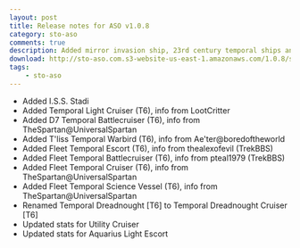 ```yaml
---
layout: post
title: Release notes for ASO v1.0.8
category: sto-aso
comments: true
description: Added mirror invasion ship, 23rd century temporal ships and Agents of Yesterday fleet ships
download: http://sto-aso.com.s3-website-us-east-1.amazonaws.com/1.0.8/sto-aso.zip
tags:
    - sto-aso
---
```


 - Added I.S.S. Stadi
 - Added Temporal Light Cruiser (T6), info from LootCritter
 - Added D7 Temporal Battlecruiser (T6), info from TheSpartan@UniversalSpartan
 - Added T'liss Temporal Warbird (T6), info from Ae'ter@boredoftheworld
 - Added Fleet Temporal Escort (T6), info from thealexofevil (TrekBBS)
 - Added Fleet Temporal Battlecruiser (T6), info from pteal1979 (TrekBBS)
 - Added Fleet Temporal Cruiser (T6), info from TheSpartan@UniversalSpartan
 - Added Fleet Temporal Science Vessel (T6), info from TheSpartan@UniversalSpartan
 - Renamed Temporal Dreadnought [T6] to Temporal Dreadnought Cruiser [T6]
 - Updated stats for Utility Cruiser
 - Updated stats for Aquarius Light Escort